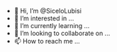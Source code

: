 - 👋 Hi, I’m @SiceloLubisi
- 👀 I’m interested in ...
- 🌱 I’m currently learning ...
- 💞️ I’m looking to collaborate on ...
- 📫 How to reach me ...

<!---
SiceloLubisi/SiceloLubisi is a ✨ special ✨ repository because its `README.md` (this file) appears on your GitHub profile.
You can click the Preview link to take a look at your changes.
--->
